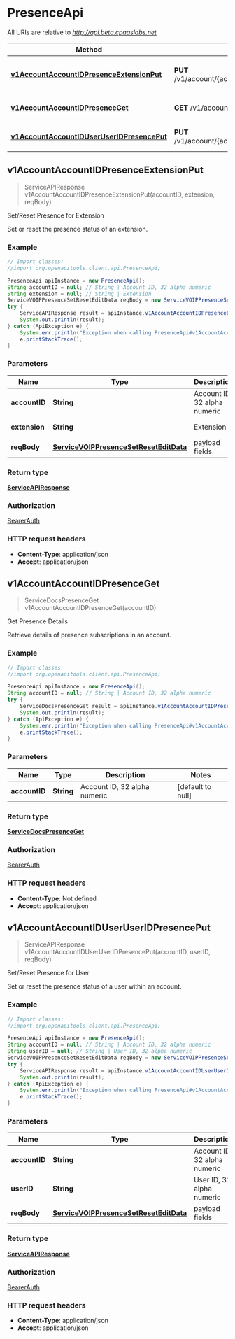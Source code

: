 # PresenceApi

All URIs are relative to *http://api.beta.cpaaslabs.net*

Method | HTTP request | Description
------------- | ------------- | -------------
[**v1AccountAccountIDPresenceExtensionPut**](PresenceApi.md#v1AccountAccountIDPresenceExtensionPut) | **PUT** /v1/account/{accountID}/presence/{extension} | Set/Reset Presence for Extension
[**v1AccountAccountIDPresenceGet**](PresenceApi.md#v1AccountAccountIDPresenceGet) | **GET** /v1/account/{accountID}/presence | Get Presence Details
[**v1AccountAccountIDUserUserIDPresencePut**](PresenceApi.md#v1AccountAccountIDUserUserIDPresencePut) | **PUT** /v1/account/{accountID}/user/{userID}/presence | Set/Reset Presence for User



## v1AccountAccountIDPresenceExtensionPut

> ServiceAPIResponse v1AccountAccountIDPresenceExtensionPut(accountID, extension, reqBody)

Set/Reset Presence for Extension

Set or reset the presence status of an extension.

### Example

```java
// Import classes:
//import org.openapitools.client.api.PresenceApi;

PresenceApi apiInstance = new PresenceApi();
String accountID = null; // String | Account ID, 32 alpha numeric
String extension = null; // String | Extension
ServiceVOIPPresenceSetResetEditData reqBody = new ServiceVOIPPresenceSetResetEditData(); // ServiceVOIPPresenceSetResetEditData | payload fields
try {
    ServiceAPIResponse result = apiInstance.v1AccountAccountIDPresenceExtensionPut(accountID, extension, reqBody);
    System.out.println(result);
} catch (ApiException e) {
    System.err.println("Exception when calling PresenceApi#v1AccountAccountIDPresenceExtensionPut");
    e.printStackTrace();
}
```

### Parameters


Name | Type | Description  | Notes
------------- | ------------- | ------------- | -------------
 **accountID** | **String**| Account ID, 32 alpha numeric | [default to null]
 **extension** | **String**| Extension | [default to null]
 **reqBody** | [**ServiceVOIPPresenceSetResetEditData**](ServiceVOIPPresenceSetResetEditData.md)| payload fields |

### Return type

[**ServiceAPIResponse**](ServiceAPIResponse.md)

### Authorization

[BearerAuth](../README.md#BearerAuth)

### HTTP request headers

- **Content-Type**: application/json
- **Accept**: application/json


## v1AccountAccountIDPresenceGet

> ServiceDocsPresenceGet v1AccountAccountIDPresenceGet(accountID)

Get Presence Details

Retrieve details of presence subscriptions in an account.

### Example

```java
// Import classes:
//import org.openapitools.client.api.PresenceApi;

PresenceApi apiInstance = new PresenceApi();
String accountID = null; // String | Account ID, 32 alpha numeric
try {
    ServiceDocsPresenceGet result = apiInstance.v1AccountAccountIDPresenceGet(accountID);
    System.out.println(result);
} catch (ApiException e) {
    System.err.println("Exception when calling PresenceApi#v1AccountAccountIDPresenceGet");
    e.printStackTrace();
}
```

### Parameters


Name | Type | Description  | Notes
------------- | ------------- | ------------- | -------------
 **accountID** | **String**| Account ID, 32 alpha numeric | [default to null]

### Return type

[**ServiceDocsPresenceGet**](ServiceDocsPresenceGet.md)

### Authorization

[BearerAuth](../README.md#BearerAuth)

### HTTP request headers

- **Content-Type**: Not defined
- **Accept**: application/json


## v1AccountAccountIDUserUserIDPresencePut

> ServiceAPIResponse v1AccountAccountIDUserUserIDPresencePut(accountID, userID, reqBody)

Set/Reset Presence for User

Set or reset the presence status of a user within an account.

### Example

```java
// Import classes:
//import org.openapitools.client.api.PresenceApi;

PresenceApi apiInstance = new PresenceApi();
String accountID = null; // String | Account ID, 32 alpha numeric
String userID = null; // String | User ID, 32 alpha numeric
ServiceVOIPPresenceSetResetEditData reqBody = new ServiceVOIPPresenceSetResetEditData(); // ServiceVOIPPresenceSetResetEditData | payload fields
try {
    ServiceAPIResponse result = apiInstance.v1AccountAccountIDUserUserIDPresencePut(accountID, userID, reqBody);
    System.out.println(result);
} catch (ApiException e) {
    System.err.println("Exception when calling PresenceApi#v1AccountAccountIDUserUserIDPresencePut");
    e.printStackTrace();
}
```

### Parameters


Name | Type | Description  | Notes
------------- | ------------- | ------------- | -------------
 **accountID** | **String**| Account ID, 32 alpha numeric | [default to null]
 **userID** | **String**| User ID, 32 alpha numeric | [default to null]
 **reqBody** | [**ServiceVOIPPresenceSetResetEditData**](ServiceVOIPPresenceSetResetEditData.md)| payload fields |

### Return type

[**ServiceAPIResponse**](ServiceAPIResponse.md)

### Authorization

[BearerAuth](../README.md#BearerAuth)

### HTTP request headers

- **Content-Type**: application/json
- **Accept**: application/json

